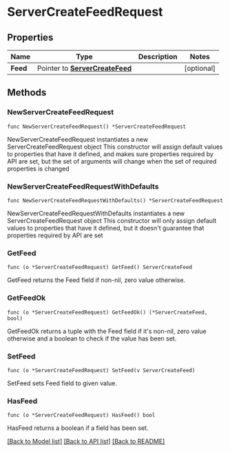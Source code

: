 # ServerCreateFeedRequest

## Properties

Name | Type | Description | Notes
------------ | ------------- | ------------- | -------------
**Feed** | Pointer to [**ServerCreateFeed**](ServerCreateFeed.md) |  | [optional] 

## Methods

### NewServerCreateFeedRequest

`func NewServerCreateFeedRequest() *ServerCreateFeedRequest`

NewServerCreateFeedRequest instantiates a new ServerCreateFeedRequest object
This constructor will assign default values to properties that have it defined,
and makes sure properties required by API are set, but the set of arguments
will change when the set of required properties is changed

### NewServerCreateFeedRequestWithDefaults

`func NewServerCreateFeedRequestWithDefaults() *ServerCreateFeedRequest`

NewServerCreateFeedRequestWithDefaults instantiates a new ServerCreateFeedRequest object
This constructor will only assign default values to properties that have it defined,
but it doesn't guarantee that properties required by API are set

### GetFeed

`func (o *ServerCreateFeedRequest) GetFeed() ServerCreateFeed`

GetFeed returns the Feed field if non-nil, zero value otherwise.

### GetFeedOk

`func (o *ServerCreateFeedRequest) GetFeedOk() (*ServerCreateFeed, bool)`

GetFeedOk returns a tuple with the Feed field if it's non-nil, zero value otherwise
and a boolean to check if the value has been set.

### SetFeed

`func (o *ServerCreateFeedRequest) SetFeed(v ServerCreateFeed)`

SetFeed sets Feed field to given value.

### HasFeed

`func (o *ServerCreateFeedRequest) HasFeed() bool`

HasFeed returns a boolean if a field has been set.


[[Back to Model list]](../README.md#documentation-for-models) [[Back to API list]](../README.md#documentation-for-api-endpoints) [[Back to README]](../README.md)


